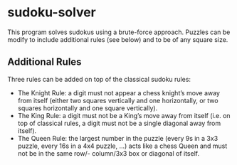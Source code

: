 # sudoku-solver
This program solves sudokus using a brute-force approach. Puzzles can be modify to include additional rules (see below) and to be of any square size.

## Additional Rules
Three rules can be added on top of the classical sudoku rules:
- The Knight Rule: a digit must not appear a chess knight’s move away from itself (either two squares vertically and one horizontally, or two squares horizontally and one square vertically).
- The King Rule: a digit must not be a King’s move away from itself (i.e. on top of classical rules, a digit must not be a single diagonal away from itself).
- The Queen Rule: the largest number in the puzzle (every 9s in a 3x3 puzzle, every 16s in a 4x4 puzzle, ...) acts like a chess Queen and must not be in the same row/-
column/3x3 box or diagonal of itself.
